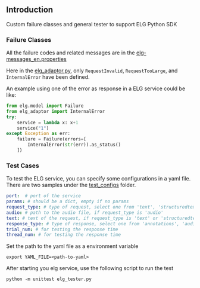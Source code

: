 ## Introduction
Custom failure classes and general tester to support ELG Python SDK


### Failure Classes

All the failure codes and related messages are in the [elg-messages_en.properties](elg-messages_en.properties)

Here in the [elg_adaptor.py](elg_adaptor.py), 
only `RequestInvalid`, `RequestTooLarge`, and `InternalError` have been defined.

An example using one of the error as response in a ELG service could be like:

```python
from elg.model import Failure
from elg_adaptor import InternalError
try:
    service = lambda x: x+1
    service("1")
except Exception as err:
    failure = Failure(errors=[
        InternalError(str(err)).as_status()
    ])
```

### Test Cases

To test the ELG service, you can specify some configurations in a yaml file. 
There are two samples under the [test_configs](test_configs) folder.
```yaml
port:  # port of the service
params: # should be a dict, empty if no params
request_type: # type of request, select one from 'text', 'structuredtext', 'audio'
audio: # path to the audio file, if request_type is 'audio'
text: # text of the request, if request_type is 'text' or 'structuredtext'
response_type: # type of response, select one from 'annotations', 'audio', 'classification', 'texts'
trial_num: # for testing the response time
thread_num: # for testing the response time
```

Set the path to the yaml file as a environment variable
```shell
export YAML_FILE=<path-to-yaml>
```

After starting you elg service, use the following script to run the test
```shell
python -m unittest elg_tester.py
```
 
